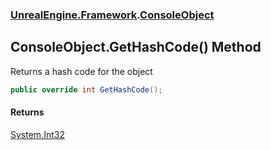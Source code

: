 ### [UnrealEngine.Framework](./UnrealEngine-Framework.md 'UnrealEngine.Framework').[ConsoleObject](./UnrealEngine-Framework-ConsoleObject.md 'UnrealEngine.Framework.ConsoleObject')
## ConsoleObject.GetHashCode() Method
Returns a hash code for the object  
```csharp
public override int GetHashCode();
```
#### Returns
[System.Int32](https://docs.microsoft.com/en-us/dotnet/api/System.Int32 'System.Int32')  
